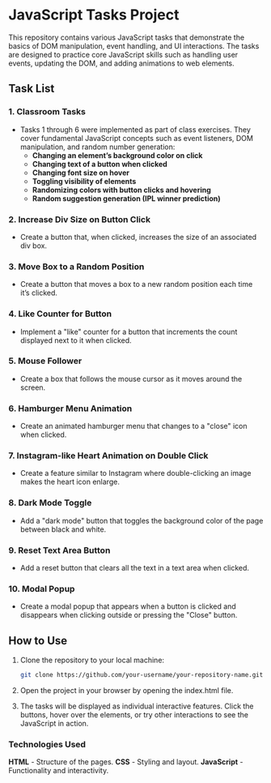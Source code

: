 # JavaScript Tasks Project

This repository contains various JavaScript tasks that demonstrate the basics of DOM manipulation, event handling, and UI interactions. The tasks are designed to practice core JavaScript skills such as handling user events, updating the DOM, and adding animations to web elements.

## Task List

### 1. **Classroom Tasks**
   - Tasks 1 through 6 were implemented as part of class exercises. They cover fundamental JavaScript concepts such as event listeners, DOM manipulation, and random number generation:
     - **Changing an element’s background color on click**
     - **Changing text of a button when clicked**
     - **Changing font size on hover**
     - **Toggling visibility of elements**
     - **Randomizing colors with button clicks and hovering**
     - **Random suggestion generation (IPL winner prediction)**

### 2. **Increase Div Size on Button Click**
   - Create a button that, when clicked, increases the size of an associated div box.

### 3. **Move Box to a Random Position**
   - Create a button that moves a box to a new random position each time it’s clicked.

### 4. **Like Counter for Button**
   - Implement a "like" counter for a button that increments the count displayed next to it when clicked.

### 5. **Mouse Follower**
   - Create a box that follows the mouse cursor as it moves around the screen.

### 6. **Hamburger Menu Animation**
   - Create an animated hamburger menu that changes to a "close" icon when clicked.

### 7. **Instagram-like Heart Animation on Double Click**
   - Create a feature similar to Instagram where double-clicking an image makes the heart icon enlarge.

### 8. **Dark Mode Toggle**
   - Add a "dark mode" button that toggles the background color of the page between black and white.

### 9. **Reset Text Area Button**
   - Add a reset button that clears all the text in a text area when clicked.

### 10. **Modal Popup**
   - Create a modal popup that appears when a button is clicked and disappears when clicking outside or pressing the "Close" button.

## How to Use

1. Clone the repository to your local machine:
   ```bash
   git clone https://github.com/your-username/your-repository-name.git
2. Open the project in your browser by opening the index.html file.

3. The tasks will be displayed as individual interactive features. Click the buttons, hover over the elements, or try other interactions to see the JavaScript in action.

### **Technologies Used**
**HTML** - Structure of the pages.
**CSS** - Styling and layout.
**JavaScript** - Functionality and interactivity.
